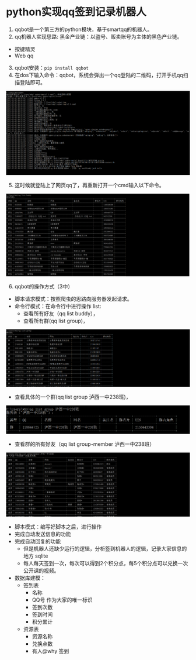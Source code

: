 # python实现qq签到记录机器人 #
1. qqbot是一个第三方的python模块，基于smartqq的机器人。
2. qq机器人实现思路:
黑金产业链：以盗号、贩卖账号为主体的黑色产业链。
  - 按键精灵
  - Web qq
3. qqbot安装：`pip install qqbot`
4. 在dos下输入命令：qqbot，系统会弹出一个qq登陆的二维码，打开手机qq扫描登陆即可。

![](../../images/qqbot1.png)
 
5. 这时候就登陆上了网页qq了，再重新打开一个cmd输入以下命令。

![](../../images/qqbot2.png)
 
6. qqbot的操作方式（3中）
- 脚本请求模式：按照爬虫的思路向服务器发起请求。
- 命令行模式：在命令行中进行操作
  list:
  - 查看所有好友（qq list buddy），
  - 查看所有群(qq list group)，

![](../../images/qqbot3.png)
 
  - 查看具体的一个群(qq list group 泸西一中238班)，

![](../../images/qqbot4.png)
 
  - 查看群的所有好友（qq list group-member 泸西一中238班）

![](../../images/qqbot5.png)
 
- 脚本模式：编写好脚本之后，进行操作
- 完成自动发送信息的功能
- 完成自动回复的功能
  - 但是机器人还缺少运行的逻辑，分析签到机器人的逻辑，记录大家信息的地方 sqlite
  - 每人每天签到一次，每次可以得到2个积分点，每5个积分点可以兑换一次公开课的视频。
- 数据库建模：
  - 签到表
    - 名称
    - QQ号 作为大家的唯一标识
    - 签到次数
    - 签到时间
    - 积分累计
  - 资源表
    - 资源名称
    - 兑换点数
    - 有人@why 签到

